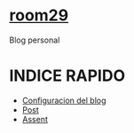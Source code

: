 # [room29](https://room29.github.io/room92.github.io)
Blog personal

# INDICE RAPIDO

- [Configuracion del blog](https://github.com/room29/room29.github.io/blob/master/_config.yml)
- [Post](https://github.com/room29/room29.github.io/tree/master/_posts)
- [Assent](https://github.com/room29/room29.github.io/tree/master/ass)

